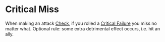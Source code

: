 # Critical Miss

When making an attack [Check](../Check.md), if you rolled a [Critical Failure](Critical%20Failure.md) you miss no matter what.
Optional rule: some extra detrimental effect occurs, i.e. hit an ally.
